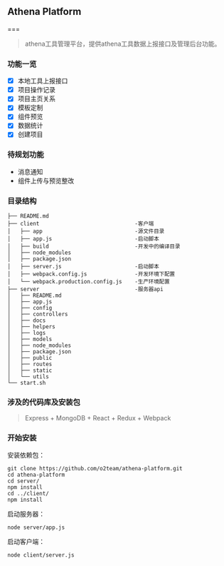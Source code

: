 ## Athena Platform
===
> athena工具管理平台，提供athena工具数据上报接口及管理后台功能。

### 功能一览

- [x] 本地工具上报接口
- [x] 项目操作记录
- [x] 项目主页关系
- [x] 模板定制
- [x] 组件预览
- [x] 数据统计
- [x] 创建项目

###  待规划功能

- 消息通知
- 组件上传与预览整改

### 目录结构

	├── README.md
	├── client                              -客户端
	│   ├── app                             -源文件目录
	│   ├── app.js                          -启动脚本
	│   ├── build                           -开发中的编译目录
	│   ├── node_modules
	│   ├── package.json
	│   ├── server.js                       -启动脚本
	│   ├── webpack.config.js               -开发环境下配置
	│   └── webpack.production.config.js    -生产环境配置
	├── server                              -服务器api
	│   ├── README.md
	│   ├── app.js
	│   ├── config
	│   ├── controllers
	│   ├── docs
	│   ├── helpers
	│   ├── logs
	│   ├── models
	│   ├── node_modules
	│   ├── package.json
	│   ├── public
	│   ├── routes
	│   ├── static
	│   └── utils
	└── start.sh


### 涉及的代码库及安装包
	
> Express + MongoDB + React + Redux + Webpack

### 开始安装

安装依赖包：

```
git clone https://github.com/o2team/athena-platform.git
cd athena-platform
cd server/
npm install
cd ../client/
npm install
```

启动服务器：

```
node server/app.js
```

启动客户端：

```
node client/server.js
```

